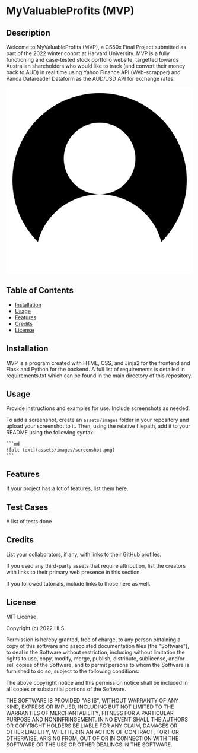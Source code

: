 # MyValuableProfits (MVP)

## Description

Welcome to MyValuableProfits (MVP), a CS50x Final Project submitted as part of the 2022 winter cohort at Harvard University. MVP is a fully functioning and case-tested stock portfolio website, targetted towards Australian shareholders who would like to track (and convert their money back to AUD) in real time using Yahoo Finance API (Web-scrapper) and Panda Datareader Dataform as the AUD/USD API for exchange rates.

![alt text](https://github.com/ArigatouGozaimaster/MyValuableProfits/blob/main/static/images/ganyu_logo.png?raw=true)


## Table of Contents 

- [Installation](#installation)
- [Usage](#usage)
- [Features](#features)
- [Credits](#credits)
- [License](#license)

## Installation

MVP is a program created with HTML, CSS, and Jinja2 for the frontend and Flask and Python for the backend. A full list of requirements is detailed in requirements.txt which can be found in the main directory of this repository.

## Usage

Provide instructions and examples for use. Include screenshots as needed.

To add a screenshot, create an `assets/images` folder in your repository and upload your screenshot to it. Then, using the relative filepath, add it to your README using the following syntax:

    ```md
    ![alt text](assets/images/screenshot.png)
    ```
## Features

If your project has a lot of features, list them here.

## Test Cases

A list of tests done 

## Credits

List your collaborators, if any, with links to their GitHub profiles.

If you used any third-party assets that require attribution, list the creators with links to their primary web presence in this section.

If you followed tutorials, include links to those here as well.

## License

MIT License

Copyright (c) 2022 HLS

Permission is hereby granted, free of charge, to any person obtaining a copy
of this software and associated documentation files (the "Software"), to deal
in the Software without restriction, including without limitation the rights
to use, copy, modify, merge, publish, distribute, sublicense, and/or sell
copies of the Software, and to permit persons to whom the Software is
furnished to do so, subject to the following conditions:

The above copyright notice and this permission notice shall be included in all
copies or substantial portions of the Software.

THE SOFTWARE IS PROVIDED "AS IS", WITHOUT WARRANTY OF ANY KIND, EXPRESS OR
IMPLIED, INCLUDING BUT NOT LIMITED TO THE WARRANTIES OF MERCHANTABILITY,
FITNESS FOR A PARTICULAR PURPOSE AND NONINFRINGEMENT. IN NO EVENT SHALL THE
AUTHORS OR COPYRIGHT HOLDERS BE LIABLE FOR ANY CLAIM, DAMAGES OR OTHER
LIABILITY, WHETHER IN AN ACTION OF CONTRACT, TORT OR OTHERWISE, ARISING FROM,
OUT OF OR IN CONNECTION WITH THE SOFTWARE OR THE USE OR OTHER DEALINGS IN THE
SOFTWARE.





